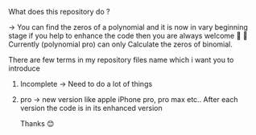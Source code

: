What does this repository do ?

-> You can find the zeros of a polynomial and it is now in vary beginning stage if you help to enhance the code then you are always welcome 🙏 🤗 
Currently (polynomial pro) can only Calculate the zeros of binomial.

There are few terms in my repository files name which i want you to introduce 
1. Incomplete
-> Need to do a lot of things 
2. pro
-> new version like apple iPhone pro, pro max etc..
   After each version the code is in its enhanced version 

   Thanks 😊 
